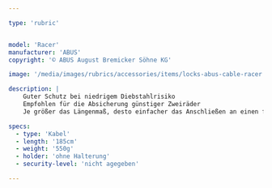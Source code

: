 ```yaml
---

type: 'rubric'


model: 'Racer'
manufacturer: 'ABUS'
copyright: '© ABUS August Bremicker Söhne KG'

image: '/media/images/rubrics/accessories/items/locks-abus-cable-racer.jpg'

description: |
    Guter Schutz bei niedrigem Diebstahlrisiko
    Empfohlen für die Absicherung günstiger Zweiräder
    Je größer das Längenmaß, desto einfacher das Anschließen an einen festen Gegenstand

specs: 
  - type: 'Kabel'
  - length: '185cm'
  - weight: '550g'
  - holder: 'ohne Halterung'
  - security-level: 'nicht agegeben'

---
```

